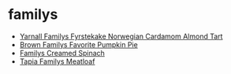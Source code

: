 # familys

 * [Yarnall Familys Fyrstekake Norwegian Cardamom Almond Tart](../../index/y/yarnall-familys-fyrstekake-norwegian-cardamom-almond-tart-51135090.json)
 * [Brown Familys Favorite Pumpkin Pie](../../index/b/brown-familys-favorite-pumpkin-pie.json)
 * [Familys Creamed Spinach](../../index/f/familys-creamed-spinach.json)
 * [Tapia Familys Meatloaf](../../index/t/tapia-familys-meatloaf.json)
